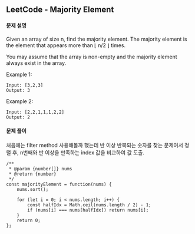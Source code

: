 ## LeetCode - Majority Element


#### 문제 설명
Given an array of size n, find the majority element. The majority element is the element that appears more than ⌊ n/2 ⌋ times.

You may assume that the array is non-empty and the majority element always exist in the array.

Example 1:
```
Input: [3,2,3]
Output: 3
```

Example 2:
```
Input: [2,2,1,1,1,2,2]
Output: 2
```

#### 문제 풀이
처음에는 filter method 사용해볼까 했는데 반 이상 반복되는 숫자를 찾는 문제여서 정렬 후, n번째와 반 이상을 만족하는 index 값을 비교하여 값 도출.
```
/**
 * @param {number[]} nums
 * @return {number}
 */
const majorityElement = function(nums) {
    nums.sort();

    for (let i = 0; i < nums.length; i++) {
        const halfIdx = Math.ceil(nums.length / 2) - 1;
        if (nums[i] === nums[halfIdx]) return nums[i];
    }
    return 0;
};
```